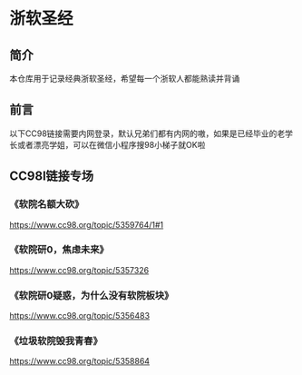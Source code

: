 # 浙软圣经
## 简介
本仓库用于记录经典浙软圣经，希望每一个浙软人都能熟读并背诵
## 前言
以下CC98链接需要内网登录，默认兄弟们都有内网的嗷，如果是已经毕业的老学长或者漂亮学姐，可以在微信小程序搜98小梯子就OK啦
## CC98l链接专场
### 《软院名额大砍》
https://www.cc98.org/topic/5359764/1#1
### 《软院研0，焦虑未来》
https://www.cc98.org/topic/5357326
### 《软院研0疑惑，为什么没有软院板块》
https://www.cc98.org/topic/5356483
### 《垃圾软院毁我青春》
https://www.cc98.org/topic/5358864
